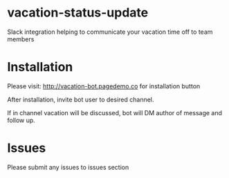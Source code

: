# vacation-status-update
Slack integration helping to communicate your vacation time off to team members

# Installation

Please visit: http://vacation-bot.pagedemo.co for installation button

After installation, invite bot user to desired channel.

If in channel vacation will be discussed, bot will DM author of message and follow up.

# Issues

Please submit any issues to issues section
